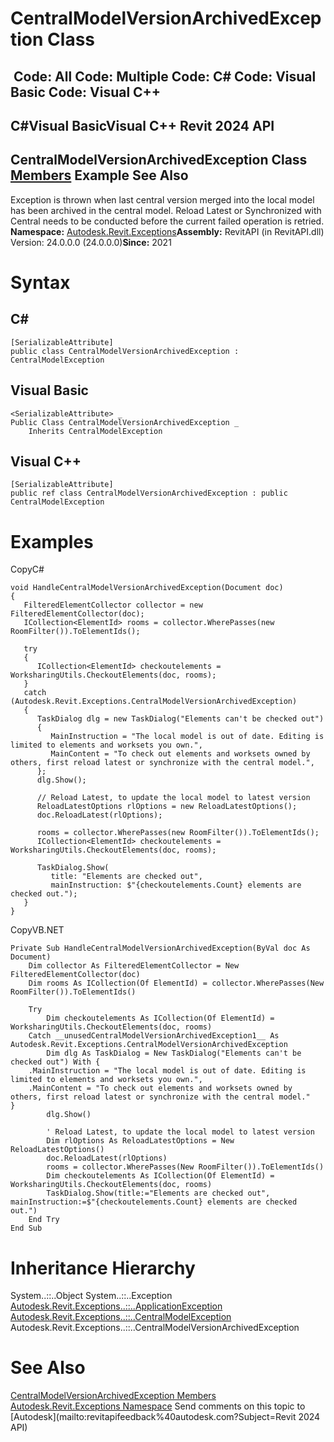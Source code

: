 # CentralModelVersionArchivedException Class

﻿
 Code: All Code: Multiple Code: C# Code: Visual Basic Code: Visual C++   
---  
C#Visual BasicVisual C++
Revit 2024 API  
---  
CentralModelVersionArchivedException Class  
[Members](35a5624c-ec18-7a94-3131-57fd2221f1c3.md "CentralModelVersionArchivedException Members") Example See Also  
---  
Exception is thrown when last central version merged into the local model has been archived in the central model. Reload Latest or Synchronized with Central needs to be conducted before the current failed operation is retried. 
**Namespace:** [Autodesk.Revit.Exceptions](e3bbc463-dccb-6964-e8ef-697c9ed07a27.md "Autodesk.Revit.Exceptions Namespace")**Assembly:** RevitAPI (in RevitAPI.dll) Version: 24.0.0.0 (24.0.0.0)**Since:** 2021
# Syntax
C#  
---  
```text
[SerializableAttribute]
public class CentralModelVersionArchivedException : CentralModelException
```
  
Visual Basic  
---  
```text
<SerializableAttribute> _
Public Class CentralModelVersionArchivedException _
	Inherits CentralModelException
```
  
Visual C++  
---  
```text
[SerializableAttribute]
public ref class CentralModelVersionArchivedException : public CentralModelException
```
  
# Examples
CopyC#
```text
void HandleCentralModelVersionArchivedException(Document doc)
{
   FilteredElementCollector collector = new FilteredElementCollector(doc);
   ICollection<ElementId> rooms = collector.WherePasses(new RoomFilter()).ToElementIds();

   try
   {
      ICollection<ElementId> checkoutelements = WorksharingUtils.CheckoutElements(doc, rooms);
   }
   catch (Autodesk.Revit.Exceptions.CentralModelVersionArchivedException)
   {
      TaskDialog dlg = new TaskDialog("Elements can't be checked out")
      {
         MainInstruction = "The local model is out of date. Editing is limited to elements and worksets you own.",
         MainContent = "To check out elements and worksets owned by others, first reload latest or synchronize with the central model.",
      };
      dlg.Show();

      // Reload Latest, to update the local model to latest version
      ReloadLatestOptions rlOptions = new ReloadLatestOptions();
      doc.ReloadLatest(rlOptions);

      rooms = collector.WherePasses(new RoomFilter()).ToElementIds();
      ICollection<ElementId> checkoutelements = WorksharingUtils.CheckoutElements(doc, rooms);

      TaskDialog.Show(
         title: "Elements are checked out",
         mainInstruction: $"{checkoutelements.Count} elements are checked out.");
   }
}
```

CopyVB.NET
```text
Private Sub HandleCentralModelVersionArchivedException(ByVal doc As Document)
    Dim collector As FilteredElementCollector = New FilteredElementCollector(doc)
    Dim rooms As ICollection(Of ElementId) = collector.WherePasses(New RoomFilter()).ToElementIds()

    Try
        Dim checkoutelements As ICollection(Of ElementId) = WorksharingUtils.CheckoutElements(doc, rooms)
    Catch __unusedCentralModelVersionArchivedException1__ As Autodesk.Revit.Exceptions.CentralModelVersionArchivedException
        Dim dlg As TaskDialog = New TaskDialog("Elements can't be checked out") With {
    .MainInstruction = "The local model is out of date. Editing is limited to elements and worksets you own.",
    .MainContent = "To check out elements and worksets owned by others, first reload latest or synchronize with the central model."
}
        dlg.Show()

        ' Reload Latest, to update the local model to latest version
        Dim rlOptions As ReloadLatestOptions = New ReloadLatestOptions()
        doc.ReloadLatest(rlOptions)
        rooms = collector.WherePasses(New RoomFilter()).ToElementIds()
        Dim checkoutelements As ICollection(Of ElementId) = WorksharingUtils.CheckoutElements(doc, rooms)
        TaskDialog.Show(title:="Elements are checked out", mainInstruction:=$"{checkoutelements.Count} elements are checked out.")
    End Try
End Sub
```

# Inheritance Hierarchy
System..::..Object System..::..Exception [Autodesk.Revit.Exceptions..::..ApplicationException](05012a96-16ea-ace7-6115-b45406dacead.md "ApplicationException Class") [Autodesk.Revit.Exceptions..::..CentralModelException](0e2ac15f-ca64-42c3-b3ef-e6f7ca1cb59a.md "CentralModelException Class") Autodesk.Revit.Exceptions..::..CentralModelVersionArchivedException
# See Also
[CentralModelVersionArchivedException Members](35a5624c-ec18-7a94-3131-57fd2221f1c3.md "CentralModelVersionArchivedException Members")
[Autodesk.Revit.Exceptions Namespace](e3bbc463-dccb-6964-e8ef-697c9ed07a27.md "Autodesk.Revit.Exceptions Namespace")
Send comments on this topic to [Autodesk](mailto:revitapifeedback%40autodesk.com?Subject=Revit 2024 API)